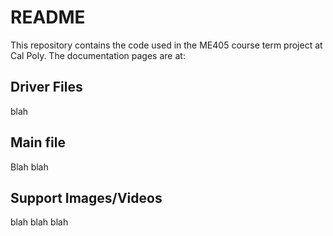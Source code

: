 # README
This repository contains the code used in the ME405 course term project at Cal Poly.
The documentation pages are at: 

## Driver Files
blah

## Main file
Blah blah

## Support Images/Videos
blah blah blah

